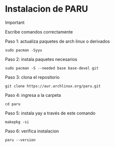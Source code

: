 # Instalacion de PARU

> [!IMPORTANT]
> Escribe comandos correctamente

Paso 1: actualiza paquetes de arch linux o derivados
```shell
sudo pacman -Syyu
```

Paso 2: instala paquetes necesarios
```shell
sudo pacman -S --needed base base-devel git
```

Paso 3: clona el repositorio
```shell
git clone https://aur.archlinux.org/paru.git
```

Paso 4: ingresa a la carpeta
```shell
cd paru
```

Paso 5: instala yay a través de este comando
```shell
makepkg -si
```

Paso 6: verifica instalacion
```shell
paru --version
```
